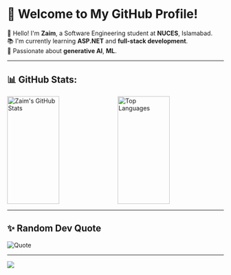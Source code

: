 # 🌟 Welcome to My GitHub Profile!

👋 Hello! I'm **Zaim**, a Software Engineering student at **NUCES**, Islamabad.<br>
📚 I'm currently learning **ASP.NET** and **full-stack development**.<br>
🧠 Passionate about **generative AI**, **ML**.<br>

---


## 📊 GitHub Stats:
<div style="display: flex; justify-content: space-between;">
  <img src="https://github-readme-stats.vercel.app/api?username=Zaim-Abbasi&theme=dark&hide_border=false&include_all_commits=true&count_private=true" alt="Zaim's GitHub Stats" style="width: 49%; height: 250px; object-fit: cover;" />
  <img src="https://github-readme-stats.vercel.app/api/top-langs/?username=Zaim-Abbasi&theme=dark&hide_border=false&include_all_commits=true&count_private=true&layout=compact" alt="Top Languages" style="width: 49%; height: 250px; object-fit: cover;" />
</div>



---

## ✨ Random Dev Quote
![Quote](https://quotes-github-readme.vercel.app/api?type=horizontal&theme=tokyonight)

---

[![](https://visitcount.itsvg.in/api?id=Zaim-Abbasi&icon=0&color=1)](https://visitcount.itsvg.in)

